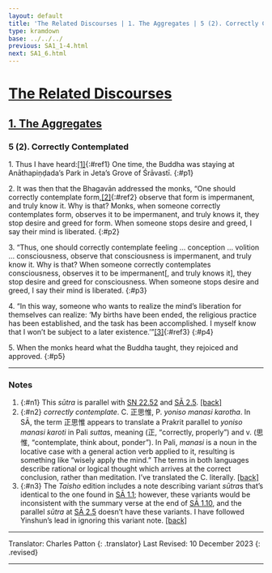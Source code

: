 ```yaml
---
layout: default
title: 'The Related Discourses | 1. The Aggregates | 5 (2). Correctly Contemplated'
type: kramdown
base: ../../../
previous: SA1_1-4.html
next: SA1_6.html
---
```


# [The Related Discourses](../index.html)
## [1. The Aggregates](index.html)
### 5 (2). Correctly Contemplated

1\. Thus I have heard:[\[1\]](#n1){:#ref1} One time, the Buddha was staying at Anāthapiṇḍada’s Park in Jeta’s Grove of Śrāvastī.
{:#p1}

2\. It was then that the Bhagavān addressed the monks, “One should correctly contemplate form,[\[2\]](#n2){:#ref2} observe that form is impermanent, and truly know it. Why is that? Monks, when someone correctly contemplates form, observes it to be impermanent, and truly knows it, they stop desire and greed for form. When someone stops desire and greed, I say their mind is liberated.
{:#p2}

3\. “Thus, one should correctly contemplate feeling … conception … volition … consciousness, observe that consciousness is impermanent, and truly know it. Why is that? When someone correctly contemplates consciousness, observes it to be impermanent[, and truly knows it], they stop desire and greed for consciousness. When someone stops desire and greed, I say their mind is liberated.
{:#p3}

4\. “In this way, someone who wants to realize the mind’s liberation for themselves can realize: ‘My births have been ended, the religious practice has been established, and the task has been accomplished. I myself know that I won’t be subject to a later existence.’”[\[3\]](#n3){:#ref3}
{:#p4}

5\. When the monks heard what the Buddha taught, they rejoiced and approved.
{:#p5}

---

### Notes

1. {:#n1} This <em>sūtra</em> is parallel with <a href="https://suttacentral.net/sn22.52" target="_blank">SN 22.52</a> and <a href="../02/sa2_5.html" target="_blank">SĀ 2.5</a>. [\[back\]](#ref1)
2. {:#n2} <em>correctly contemplate</em>. C. 正思惟, P. <em>yoniso manasi karotha</em>. In SĀ, the term 正思惟 appears to translate a Prakrit parallel to <em>yoniso manasi karoti</em> in Pali <em>sutta</em>s, meaning (正, “correctly, properly”) and v. (思惟, “contemplate, think about, ponder”). In Pali, <em>manasi</em> is a noun in the locative case with a general action verb applied to it, resulting is something like “wisely apply the mind.” The terms in both languages describe rational or logical thought which arrives at the correct conclusion, rather than meditation. I’ve translated the C. literally. [\[back\]](#ref2)
3. {:#n3} The <cite>Taisho</cite> edition includes a note describing variant <em>sūtra</em>s that’s identical to the one found in <a href="sa1_1.html" target="_blank">SĀ 1.1</a>; however, these variants would be inconsistent with the summary verse at the end of <a href="sa1_10.html" target="_blank">SĀ 1.10</a>, and the parallel <em>sūtra</em> at <a href="../02/sa2_5.html" target="_blank">SĀ 2.5</a> doesn’t have these variants. I have followed Yinshun’s lead in ignoring this variant note. [\[back\]](#ref3)

---

Translator: Charles Patton
{: .translator}
Last Revised: 10 December 2023
{: .revised}

---